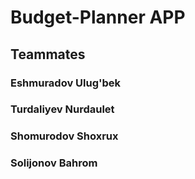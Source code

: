 # Budget-Planner APP
## Teammates
### Eshmuradov Ulug'bek
### Turdaliyev Nurdaulet
### Shomurodov Shoxrux
### Solijonov Bahrom
